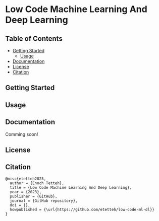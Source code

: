 # Low Code Machine Learning And Deep Learning


## Table of Contents

* [Getting Started](getting-started)
    * [Usage](#usage)
* [Documentation](#documentation)
* [License](#license)
* [Citation](#citation)

## Getting Started

## Usage

## Documentation
Comming soon!

## License

## Citation
```
@misc{etetteh2023,
  author = {Enoch Tetteh},
  title = {Low Code Machine Learning And Deep Learning},
  year = {2023},
  publisher = {GitHub},
  journal = {GitHub repository},
  doi = {},
  howpublished = {\url{https://github.com/etetteh/low-code-ml-dl}}
} 
```
